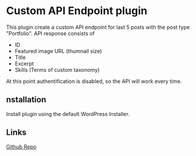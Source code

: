 # Custom API Endpoint plugin

This plugin create a custom API endpoint for last 5 posts with the post type "Portfolio". API response consists of
- ID
- Featured image URL (thumnail size)
- Title
- Excerpt
- Skills (Terms of custom taxonomy)

At this point authentification is disabled, so the API will work every time.

## nstallation

Install plugin using the default WordPress Installer.

## Links

[Github Repo](https://github.com/oleksiitsioma/datacrunch-api)
